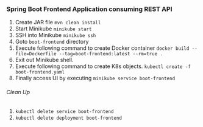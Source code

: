 ### Spring Boot Frontend Application consuming REST API


1. Create JAR file `mvn clean install`
2. Start Minikube `minikube start`
3. SSH into Minikube `minikube ssh`
4. Goto `boot-frontend` directory
5. Execute following command to create Docker container `docker build --file=Dockerfile --tag=boot-frontend:latest --rm=true .`
6. Exit out Minikube shell.
7. Execute following command to create K8s objects. `kubectl create -f boot-frontend.yaml`
8. Finally access UI by executing `minikube service boot-frontend`

###### Clean Up
1. `kubectl delete service boot-frontend`
2. `kubectl delete deployment boot-frontend`